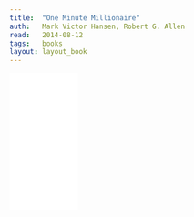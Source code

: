 ```yaml
---
title:	"One Minute Millionaire"
auth:	Mark Victor Hansen, Robert G. Allen
read:	2014-08-12
tags:	books
layout: layout_book
---
```








<iframe style="width:120px;height:240px;" marginwidth="0" marginheight="0" scrolling="no" frameborder="0" src="//ws-na.amazon-adsystem.com/widgets/q?ServiceVersion=20070822&OneJS=1&Operation=GetAdHtml&MarketPlace=US&source=ss&ref=ss_til&ad_type=product_link&tracking_id=wojcadamkoszh-20&marketplace=amazon&region=US&placement=B002JCJ724&asins=B002JCJ724&linkId=ANHVLZHFVF2UXJNE&show_border=false&link_opens_in_new_window=true&price_color=333333&title_color=C00000&bg_color=FFFFFF">
</iframe>
